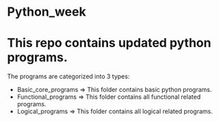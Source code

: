 # Python_week
# This repo contains updated python programs.
The programs are categorized into 3 types:
* Basic_core_programs => This folder contains basic python programs.
* Functional_programs => This folder contains all functional related programs.
* Logical_programs => This folder contains all logical related programs.
